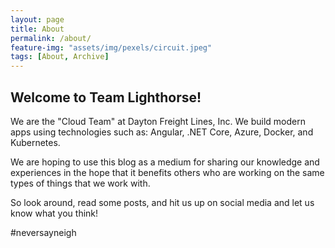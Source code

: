 ```yaml
---
layout: page
title: About
permalink: /about/
feature-img: "assets/img/pexels/circuit.jpeg"
tags: [About, Archive]
---
```


## Welcome to Team Lighthorse!

We are the "Cloud Team" at Dayton Freight Lines, Inc. We build modern apps using technologies such as: Angular, .NET Core, Azure, Docker, and Kubernetes. 
<!--more-->
We are hoping to use this blog as a medium for sharing our knowledge and experiences in the hope that it benefits others who are working on the same types of things that we work with.

So look around, read some posts, and hit us up on social media and let us know what you think!

#neversayneigh
